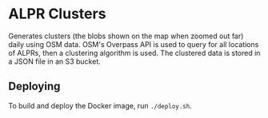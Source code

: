 # ALPR Clusters

Generates clusters (the blobs shown on the map when zoomed out far) daily using OSM data. OSM's Overpass API is used to query for all locations of ALPRs, then a clustering algorithm is used. The clustered data is stored in a JSON file in an S3 bucket.

## Deploying
To build and deploy the Docker image, run `./deploy.sh`.
